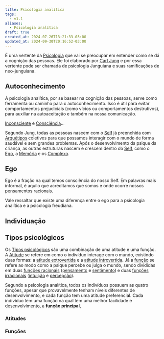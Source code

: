 ```yaml
---
title: Psicologia analítica
tags:
  - v1.1
aliases:
  - Psicologia analítica
draft: true
created_at: 2024-07-26T13:21:33-03:00
updated_at: 2024-09-30T20:16:52-03:00
---
```


É uma vertente da [Psicologia](08/Psicologia.md) que vai se preocupar em entender como se dá a cognição das pessoas. Ele foi elaborado por [Carl Jung](../../../../entrada/2024/07/07/Carl_Jung.md) e por essa vertente pode ser chamada de psicologia Junguiana e suas ramificações de neo-junguiana.

## Autoconhecimento

A psicologia analítica, por se basear na cognição das pessoas, serve como ferramenta ou caminho para o autoconhecimento. Isso é útil para evitar comportamentos prejudiciais (como vícios ou comportamentos destrutivos), para auxiliar na autoaceitação e também na nossa comunicação. 

[Inconsciente](../12/Psicologia_Inconsciente.md) e [Consciência](../12/Psicologia_Consciencia.md)...

Segundo Jung, todas as pessoas nascem com o [Self](../../../../sementes/2024/07/05/Self.md) já preenchida com [Arquétipos](../../../../sementes/2024/06/30/Psicologia_Arquetipos.md) coletivos para que possamos interagir com o mundo de forma saudável e sem grandes problemas. Após o desenvolvimento da psique da criança, as outras estruturas nascem e crescem dentro do [Self](../../../../sementes/2024/07/05/Self.md), como o [Ego](../12/Psicologia_Ego.md), a [Memória](../08/Memoria.md) e os [Complexo](../../../../rascunhos/2024/06/08/Complexo.md).

## Ego  
Ego é a fração na qual temos consciência do nosso Self. Em palavras mais informal, é aquilo que acreditamos que somos e onde ocorre nossos pensamentos racionais.

Vale ressaltar que existe uma diferença entre o ego para a psicologia analítica e a psicologia freudiana.

## Individuação

## Tipos psicológicos  
Os [Tipos psicológicos](../../../../ideias/2024/07/10/Psicologia_Tipos_psicologicos.md) são uma combinação de uma atitude e uma função. A [Atitude](../12/Psicologia_Atitude.md) se refere em como o indivíduo interage com o mundo, existindo duas formas: a [atitude extrovertida](../12/Psicologia_atitude_extrovertida.md) e a [atitude introvertida](../12/Psicologia_atitude_introvertida.md). Já a [função](../12/Psicologia_analitica_funcao.md) se refere ao modo como a psique percebe ou julga o mundo, sendo divididas em duas [funções racionais](../12/Psicologia_analitica_funcoes_racionais.md) ([pensamento](../12/Psicologia_analitica_pensamento.md) e [sentimento](../12/Psicologia_analitica_sentimento.md)) e duas [funções irracionais](../12/Psicologia_analitica_funcoes_irracionais.md) ([intuição](../12/Psicologia_analitica_intuicao.md) e [percepção](../12/Psicologia_analitica_percepcao.md)).

Segundo a psicologia analítica, todos os indivíduos possuem as quatro funções, apesar que provavelmente tenham níveis diferentes de desenvolvimento, e cada função tem uma atitude preferencial. Cada indivíduo tem uma função na qual tem uma melhor facilidade e desenvolvimento, a **função principal**,

### Atitudes

### Funções